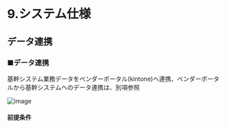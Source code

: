 # 9.システム仕様

## データ連携 

### ■データ連携

基幹システム業務データをベンダーポータル(kintone)へ連携、ベンダーポータルから基幹システムへのデータ連携は、別項参照

![image](https://github.com/ShopChannelIT/Vendor-Portal/assets/88366591/6b1c0375-7fde-478c-a0d7-58f61d7a4c2d)

#### 前提条件

